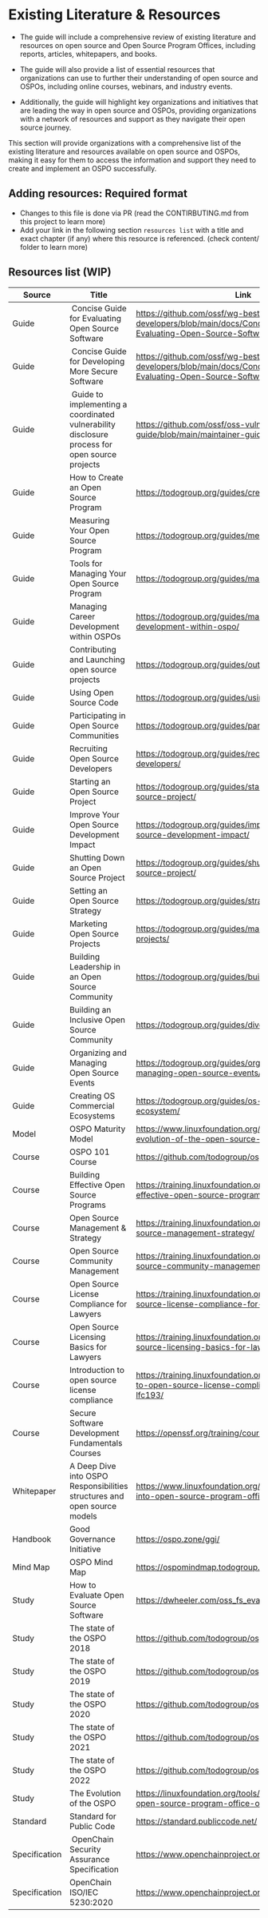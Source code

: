 # Existing Literature & Resources

* The guide will include a comprehensive review of existing literature and resources on open source and Open Source Program Offices, including reports, articles, whitepapers, and books.

* The guide will also provide a list of essential resources that organizations can use to further their understanding of open source and OSPOs, including online courses, webinars, and industry events.

* Additionally, the guide will highlight key organizations and initiatives that are leading the way in open source and OSPOs, providing organizations with a network of resources and support as they navigate their open source journey.

This section will provide organizations with a comprehensive list of the existing literature and resources available on open source and OSPOs, making it easy for them to access the information and support they need to create and implement an OSPO successfully.

## Adding resources: Required format

* Changes to this file is done via PR (read the CONTIRBUTING.md from this project to learn more)
* Add your link in the following section `resources list` with a title and exact chapter (if any) where this resource is referenced. (check content/ folder to learn more)

## Resources list (WIP)

| Source | Title | Link | 
|--------|-------|------| 
| Guide | Concise Guide for Evaluating Open Source Software | https://github.com/ossf/wg-best-practices-os-developers/blob/main/docs/Concise-Guide-for-Evaluating-Open-Source-Software.md#readme | 
| Guide | Concise Guide for Developing More Secure Software | https://github.com/ossf/wg-best-practices-os-developers/blob/main/docs/Concise-Guide-for-Evaluating-Open-Source-Software.md#readme | 
| Guide | Guide to implementing a coordinated vulnerability disclosure process for open source projects | https://github.com/ossf/oss-vulnerability-guide/blob/main/maintainer-guide.md#readme | 
| Guide | How to Create an Open Source Program | https://todogroup.org/guides/create-program/ | 
| Guide | Measuring Your Open Source Program | https://todogroup.org/guides/measuring/ | 
| Guide | Tools for Managing Your Open Source Program | https://todogroup.org/guides/management-tools/| 
| Guide | Managing Career Development within OSPOs | https://todogroup.org/guides/managing-career-development-within-ospo/ |
| Guide | Contributing and Launching open source projects| https://todogroup.org/guides/outbound-oss/ |
| Guide | Using Open Source Code | https://todogroup.org/guides/using-open-source/ |
| Guide | Participating in Open Source Communities | https://todogroup.org/guides/participating/ |
| Guide | Recruiting Open Source Developers | https://todogroup.org/guides/recruiting-open-source-developers/ |
| Guide | Starting an Open Source Project | https://todogroup.org/guides/starting-an-open-source-project/ |
| Guide | Improve Your Open Source Development Impact | https://todogroup.org/guides/improve-your-open-source-development-impact/ |
| Guide | Shutting Down an Open Source Project | https://todogroup.org/guides/shutting-down-an-open-source-project/ |
| Guide | Setting an Open Source Strategy | https://todogroup.org/guides/strategy/ |
| Guide | Marketing Open Source Projects | https://todogroup.org/guides/marketing-open-source-projects/ |
| Guide | Building Leadership in an Open Source Community | https://todogroup.org/guides/building-leadership/ |
| Guide | Building an Inclusive Open Source Community | https://todogroup.org/guides/diversity-inclusion/ |
| Guide | Organizing and Managing Open Source Events | https://todogroup.org/guides/organizing-and-managing-open-source-events/ |
| Guide | Creating OS Commercial Ecosystems | https://todogroup.org/guides/os-commercial-ecosystem/ |
| Model | OSPO Maturity Model | https://www.linuxfoundation.org/research/the-evolution-of-the-open-source-program-office-ospo |
| Course | OSPO 101 Course | https://github.com/todogroup/ospo-career-path/ |
| Course | Building Effective Open Source Programs | https://training.linuxfoundation.org/training/building-effective-open-source-programs/ | 
| Course | Open Source Management & Strategy | https://training.linuxfoundation.org/training/open-source-management-strategy/ |
| Course | Open Source Community Management | https://training.linuxfoundation.org/training/open-source-community-management/ |
| Course | Open Source License Compliance for Lawyers | https://training.linuxfoundation.org/training/open-source-license-compliance-for-lawyers/ |
| Course | Open Source Licensing Basics for Lawyers | https://training.linuxfoundation.org/training/open-source-licensing-basics-for-lawyers/ |
| Course | Introduction to open source license compliance | https://training.linuxfoundation.org/training/introduction-to-open-source-license-compliance-management-lfc193/
| Course | Secure Software Development Fundamentals Courses | https://openssf.org/training/courses/ |
| Whitepaper | A Deep Dive into OSPO Responsibilities structures and open source models | https://www.linuxfoundation.org/tools/a-deep-dive-into-open-source-program-offices/ |
| Handbook | Good Governance Initiative | https://ospo.zone/ggi/ |
| Mind Map | OSPO Mind Map | https://ospomindmap.todogroup.org/ |
| Study | How to Evaluate Open Source Software | https://dwheeler.com/oss_fs_eval.html |
| Study | The state of the OSPO 2018 | https://github.com/todogroup/osposurvey |
| Study | The state of the OSPO 2019 | https://github.com/todogroup/osposurvey |
| Study | The state of the OSPO 2020 | https://github.com/todogroup/osposurvey |
| Study | The state of the OSPO 2021 | https://github.com/todogroup/osposurvey |
| Study | The state of the OSPO 2022 | https://github.com/todogroup/osposurvey |
| Study | The Evolution of the OSPO | https://linuxfoundation.org/tools/the-evolution-of-the-open-source-program-office-ospo/ |
| Standard | Standard for Public Code| https://standard.publiccode.net/ |
| Specification | OpenChain Security Assurance Specification | https://www.openchainproject.org/get-started | 
| Specification | OpenChain ISO/IEC 5230:2020 | https://www.openchainproject.org/get-started |
